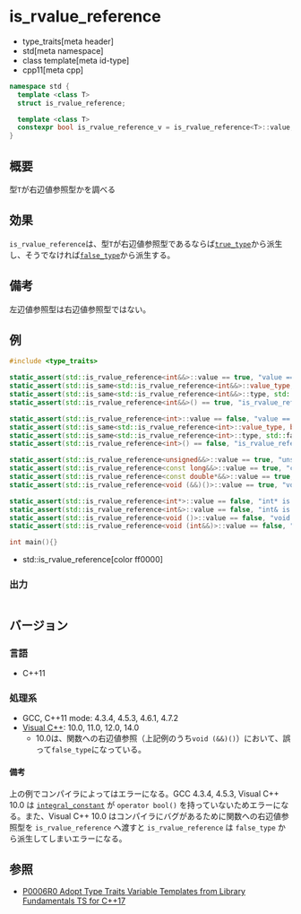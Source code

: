# is_rvalue_reference
* type_traits[meta header]
* std[meta namespace]
* class template[meta id-type]
* cpp11[meta cpp]

```cpp
namespace std {
  template <class T>
  struct is_rvalue_reference;

  template <class T>
  constexpr bool is_rvalue_reference_v = is_rvalue_reference<T>::value; // C++17
}
```

## 概要
型`T`が右辺値参照型かを調べる


## 効果
`is_rvalue_reference`は、型`T`が右辺値参照型であるならば[`true_type`](true_type.md)から派生し、そうでなければ[`false_type`](false_type.md)から派生する。


## 備考
左辺値参照型は右辺値参照型ではない。


## 例
```cpp example
#include <type_traits>

static_assert(std::is_rvalue_reference<int&&>::value == true, "value == true, int&& is rvalue reference");
static_assert(std::is_same<std::is_rvalue_reference<int&&>::value_type, bool>::value, "value_type == bool");
static_assert(std::is_same<std::is_rvalue_reference<int&&>::type, std::true_type>::value, "type == true_type");
static_assert(std::is_rvalue_reference<int&&>() == true, "is_rvalue_reference<int&&>() == true");

static_assert(std::is_rvalue_reference<int>::value == false, "value == false, int is not rvalue reference");
static_assert(std::is_same<std::is_rvalue_reference<int>::value_type, bool>::value, "value_type == bool");
static_assert(std::is_same<std::is_rvalue_reference<int>::type, std::false_type>::value, "type == false_type");
static_assert(std::is_rvalue_reference<int>() == false, "is_rvalue_reference<int>() == false");

static_assert(std::is_rvalue_reference<unsigned&&>::value == true, "unsigned&& is rvalue reference");
static_assert(std::is_rvalue_reference<const long&&>::value == true, "const long&& is rvalue reference");
static_assert(std::is_rvalue_reference<const double*&&>::value == true, "const double*&& is rvalue reference");
static_assert(std::is_rvalue_reference<void (&&)()>::value == true, "void (&&)() is rvalue reference");

static_assert(std::is_rvalue_reference<int*>::value == false, "int* is not rvalue reference");
static_assert(std::is_rvalue_reference<int&>::value == false, "int& is not rvalue reference");
static_assert(std::is_rvalue_reference<void ()>::value == false, "void () is not rvalue reference");
static_assert(std::is_rvalue_reference<void (int&&)>::value == false, "void (int&&) is not rvalue reference");

int main(){}
```
* std::is_rvalue_reference[color ff0000]

### 出力
```
```

## バージョン
### 言語
- C++11

### 処理系
- GCC, C++11 mode: 4.3.4, 4.5.3, 4.6.1, 4.7.2
- [Visual C++](/implementation.md#visual_cpp): 10.0, 11.0, 12.0, 14.0
	- 10.0は、関数への右辺値参照（上記例のうち`void (&&)()`）において、誤って`false_type`になっている。

#### 備考
上の例でコンパイラによってはエラーになる。GCC 4.3.4, 4.5.3, Visual C++ 10.0 は [`integral_constant`](integral_constant.md) が `operator bool()` を持っていないためエラーになる。また、Visual C++ 10.0 はコンパイラにバグがあるために関数への右辺値参照型を `is_rvalue_reference` へ渡すと `is_rvalue_reference` は `false_type` から派生してしまいエラーになる。


## 参照
- [P0006R0 Adopt Type Traits Variable Templates from Library Fundamentals TS for C++17](http://www.open-std.org/jtc1/sc22/wg21/docs/papers/2015/p0006r0.html)
